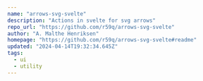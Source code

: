 ```yaml
---
name: "arrows-svg-svelte"
description: "Actions in svelte for svg arrows"
repo_url: "https://github.com/r59q/arrows-svg-svelte"
author: "A. Malthe Henriksen"
homepage: "https://github.com/r59q/arrows-svg-svelte#readme"
updated: "2024-04-14T19:32:34.645Z"
tags: 
  - ui
  - utility
---
```

